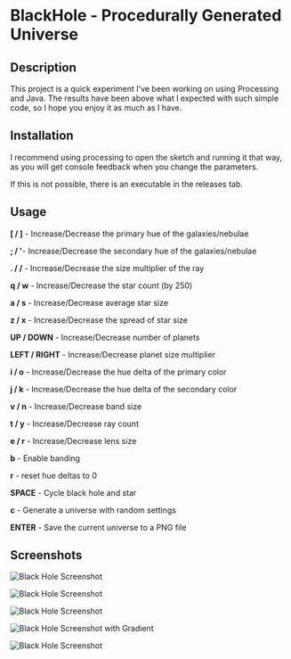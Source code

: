 # BlackHole - Procedurally Generated Universe

## Description

This project is a quick experiment I've been working on using Processing and Java. The results have been above what I expected with such simple code, so I hope you enjoy it as much as I have.

## Installation

I recommend using processing to open the sketch and running it that way, as you will get console feedback when you change the parameters.

If this is not possible, there is an executable in the releases tab.


## Usage

**[ / ]** - Increase/Decrease the primary hue of the galaxies/nebulae


**; / '**- Increase/Decrease the secondary hue of the galaxies/nebulae


**. / /** - Increase/Decrease the size multiplier of the ray


**q / w** - Increase/Decrease the star count (by 250)


**a / s** - Increase/Decrease average star size


**z / x** - Increase/Decrease the spread of star size


**UP / DOWN** - Increase/Decrease number of planets


**LEFT / RIGHT** - Increase/Decrease planet size multiplier


**i / o** - Increase/Decrease the hue delta of the primary color


**j / k** - Increase/Decrease the hue delta of the secondary color


**v / n** - Increase/Decrease band size


**t / y** - Increase/Decrease ray count


**e / r** - Increase/Decrease lens size


**b** - Enable banding


**r** - reset hue deltas to 0


**SPACE** - Cycle black hole and star


**c** - Generate a universe with random settings


**ENTER** - Save the current universe to a PNG file

## Screenshots

![Black Hole Screenshot](https://i.postimg.cc/FRcH1jNF/universe-6239-0012.png)


![Black Hole Screenshot](https://i.postimg.cc/pT4grwyF/blue1.png)


![Black Hole Screenshot](https://i.postimg.cc/4N7GTyD4/space2.png)


![Black Hole Screenshot with Gradient](https://i.postimg.cc/PqB4wTzT/universe-5106-0007.png)


![Black Hole Screenshot](https://i.postimg.cc/ncyJVZx4/space4.png)